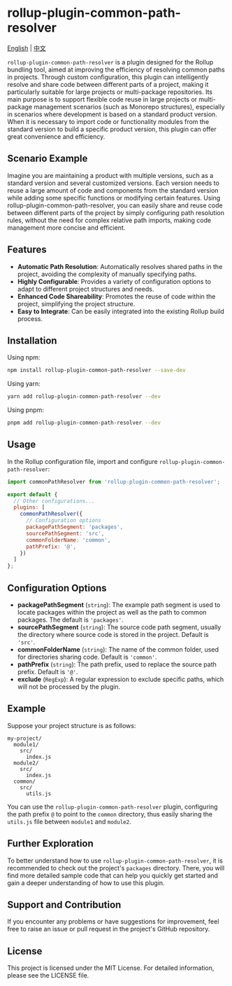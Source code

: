 # rollup-plugin-common-path-resolver

[English](README.md) | [中文](README_CN.md)

`rollup-plugin-common-path-resolver` is a plugin designed for the Rollup bundling tool, aimed at improving the efficiency of resolving common paths in projects. Through custom configuration, this plugin can intelligently resolve and share code between different parts of a project, making it particularly suitable for large projects or multi-package repositories. Its main purpose is to support flexible code reuse in large projects or multi-package management scenarios (such as Monorepo structures), especially in scenarios where development is based on a standard product version. When it is necessary to import code or functionality modules from the standard version to build a specific product version, this plugin can offer great convenience and efficiency.

## Scenario Example

Imagine you are maintaining a product with multiple versions, such as a standard version and several customized versions. Each version needs to reuse a large amount of code and components from the standard version while adding some specific functions or modifying certain features. Using rollup-plugin-common-path-resolver, you can easily share and reuse code between different parts of the project by simply configuring path resolution rules, without the need for complex relative path imports, making code management more concise and efficient.

## Features

- **Automatic Path Resolution**: Automatically resolves shared paths in the project, avoiding the complexity of manually specifying paths.
- **Highly Configurable**: Provides a variety of configuration options to adapt to different project structures and needs.
- **Enhanced Code Shareability**: Promotes the reuse of code within the project, simplifying the project structure.
- **Easy to Integrate**: Can be easily integrated into the existing Rollup build process.

## Installation

Using npm:

```bash
npm install rollup-plugin-common-path-resolver --save-dev
```

Using yarn:

```bash
yarn add rollup-plugin-common-path-resolver --dev
```

Using pnpm:

```bash
pnpm add rollup-plugin-common-path-resolver --dev
```

## Usage

In the Rollup configuration file, import and configure `rollup-plugin-common-path-resolver`:

```js
import commonPathResolver from 'rollup-plugin-common-path-resolver';

export default {
  // Other configurations...
  plugins: [
    commonPathResolver({
      // Configuration options
      packagePathSegment: 'packages',
      sourcePathSegment: 'src',
      commonFolderName: 'common',
      pathPrefix: '@',
    })
  ]
};
```

## Configuration Options

- **packagePathSegment** (`string`): The example path segment is used to locate packages within the project as well as the path to common packages. The default is `'packages'`.
- **sourcePathSegment** (`string`): The source code path segment, usually the directory where source code is stored in the project. Default is `'src'`.
- **commonFolderName** (`string`): The name of the common folder, used for directories sharing code. Default is `'common'`.
- **pathPrefix** (`string`): The path prefix, used to replace the source path prefix. Default is `'@'`.
- **exclude** (`RegExp`): A regular expression to exclude specific paths, which will not be processed by the plugin.

## Example

Suppose your project structure is as follows:

```
my-project/
  module1/
    src/
      index.js
  module2/
    src/
      index.js
  common/
    src/
      utils.js
```

You can use the `rollup-plugin-common-path-resolver` plugin, configuring the path prefix `@` to point to the `common` directory, thus easily sharing the `utils.js` file between `module1` and `module2`.

## Further Exploration

To better understand how to use `rollup-plugin-common-path-resolver`, it is recommended to check out the project's `packages` directory. There, you will find more detailed sample code that can help you quickly get started and gain a deeper understanding of how to use this plugin.

## Support and Contribution

If you encounter any problems or have suggestions for improvement, feel free to raise an issue or pull request in the project's GitHub repository.

## License

This project is licensed under the MIT License. For detailed information, please see the LICENSE file.